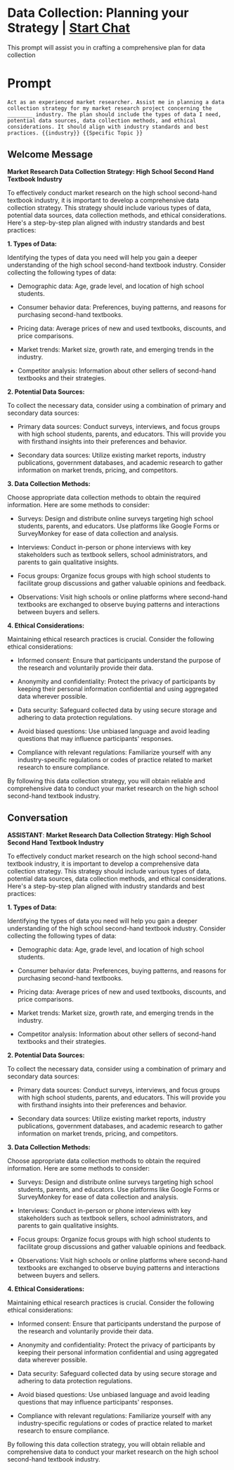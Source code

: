 

# Data Collection: Planning your Strategy | [Start Chat](https://gptcall.net/chat.html?data=%7B%22contact%22%3A%7B%22id%22%3A%221NslGAbrRsX83GUWXeCXH%22%2C%22flow%22%3Atrue%7D%7D)
This prompt will assist you in crafting a comprehensive plan for data collection

# Prompt

```
Act as an experienced market researcher. Assist me in planning a data collection strategy for my market research project concerning the ________ industry. The plan should include the types of data I need, potential data sources, data collection methods, and ethical considerations. It should align with industry standards and best practices. {{industry}} {{Specific Topic }}
```

## Welcome Message
**Market Research Data Collection Strategy: High School Second Hand Textbook Industry**



To effectively conduct market research on the high school second-hand textbook industry, it is important to develop a comprehensive data collection strategy. This strategy should include various types of data, potential data sources, data collection methods, and ethical considerations. Here's a step-by-step plan aligned with industry standards and best practices:



**1. Types of Data:**

Identifying the types of data you need will help you gain a deeper understanding of the high school second-hand textbook industry. Consider collecting the following types of data:



- Demographic data: Age, grade level, and location of high school students.

- Consumer behavior data: Preferences, buying patterns, and reasons for purchasing second-hand textbooks.

- Pricing data: Average prices of new and used textbooks, discounts, and price comparisons.

- Market trends: Market size, growth rate, and emerging trends in the industry.

- Competitor analysis: Information about other sellers of second-hand textbooks and their strategies.



**2. Potential Data Sources:**

To collect the necessary data, consider using a combination of primary and secondary data sources:



- Primary data sources: Conduct surveys, interviews, and focus groups with high school students, parents, and educators. This will provide you with firsthand insights into their preferences and behavior.

- Secondary data sources: Utilize existing market reports, industry publications, government databases, and academic research to gather information on market trends, pricing, and competitors.



**3. Data Collection Methods:**

Choose appropriate data collection methods to obtain the required information. Here are some methods to consider:



- Surveys: Design and distribute online surveys targeting high school students, parents, and educators. Use platforms like Google Forms or SurveyMonkey for ease of data collection and analysis.

- Interviews: Conduct in-person or phone interviews with key stakeholders such as textbook sellers, school administrators, and parents to gain qualitative insights.

- Focus groups: Organize focus groups with high school students to facilitate group discussions and gather valuable opinions and feedback.

- Observations: Visit high schools or online platforms where second-hand textbooks are exchanged to observe buying patterns and interactions between buyers and sellers.



**4. Ethical Considerations:**

Maintaining ethical research practices is crucial. Consider the following ethical considerations:



- Informed consent: Ensure that participants understand the purpose of the research and voluntarily provide their data.

- Anonymity and confidentiality: Protect the privacy of participants by keeping their personal information confidential and using aggregated data wherever possible.

- Data security: Safeguard collected data by using secure storage and adhering to data protection regulations.

- Avoid biased questions: Use unbiased language and avoid leading questions that may influence participants' responses.

- Compliance with relevant regulations: Familiarize yourself with any industry-specific regulations or codes of practice related to market research to ensure compliance.



By following this data collection strategy, you will obtain reliable and comprehensive data to conduct your market research on the high school second-hand textbook industry.

## Conversation

**ASSISTANT**: **Market Research Data Collection Strategy: High School Second Hand Textbook Industry**



To effectively conduct market research on the high school second-hand textbook industry, it is important to develop a comprehensive data collection strategy. This strategy should include various types of data, potential data sources, data collection methods, and ethical considerations. Here's a step-by-step plan aligned with industry standards and best practices:



**1. Types of Data:**

Identifying the types of data you need will help you gain a deeper understanding of the high school second-hand textbook industry. Consider collecting the following types of data:



- Demographic data: Age, grade level, and location of high school students.

- Consumer behavior data: Preferences, buying patterns, and reasons for purchasing second-hand textbooks.

- Pricing data: Average prices of new and used textbooks, discounts, and price comparisons.

- Market trends: Market size, growth rate, and emerging trends in the industry.

- Competitor analysis: Information about other sellers of second-hand textbooks and their strategies.



**2. Potential Data Sources:**

To collect the necessary data, consider using a combination of primary and secondary data sources:



- Primary data sources: Conduct surveys, interviews, and focus groups with high school students, parents, and educators. This will provide you with firsthand insights into their preferences and behavior.

- Secondary data sources: Utilize existing market reports, industry publications, government databases, and academic research to gather information on market trends, pricing, and competitors.



**3. Data Collection Methods:**

Choose appropriate data collection methods to obtain the required information. Here are some methods to consider:



- Surveys: Design and distribute online surveys targeting high school students, parents, and educators. Use platforms like Google Forms or SurveyMonkey for ease of data collection and analysis.

- Interviews: Conduct in-person or phone interviews with key stakeholders such as textbook sellers, school administrators, and parents to gain qualitative insights.

- Focus groups: Organize focus groups with high school students to facilitate group discussions and gather valuable opinions and feedback.

- Observations: Visit high schools or online platforms where second-hand textbooks are exchanged to observe buying patterns and interactions between buyers and sellers.



**4. Ethical Considerations:**

Maintaining ethical research practices is crucial. Consider the following ethical considerations:



- Informed consent: Ensure that participants understand the purpose of the research and voluntarily provide their data.

- Anonymity and confidentiality: Protect the privacy of participants by keeping their personal information confidential and using aggregated data wherever possible.

- Data security: Safeguard collected data by using secure storage and adhering to data protection regulations.

- Avoid biased questions: Use unbiased language and avoid leading questions that may influence participants' responses.

- Compliance with relevant regulations: Familiarize yourself with any industry-specific regulations or codes of practice related to market research to ensure compliance.



By following this data collection strategy, you will obtain reliable and comprehensive data to conduct your market research on the high school second-hand textbook industry.

